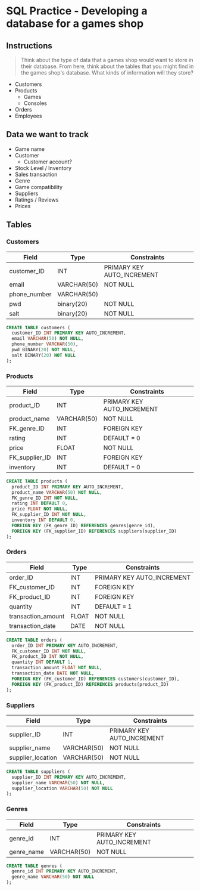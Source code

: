 # SQL Practice - Developing a database for a games shop

## Instructions
> Think about the type of data that a games shop would want to store in their database. From here, think about the tables that you might find in the games shop's database. What kinds of information will they store?

- Customers
- Products
  - Games
  - Consoles
- Orders
- Employees

## Data we want to track
- Game name
- Customer
  - Customer account?
- Stock Level / Inventory 
- Sales transaction
- Genre
- Game compatibility
- Suppliers
- Ratings / Reviews
- Prices

## Tables
### Customers
| Field | Type | Constraints |
| ----- | ---- | ----------- |
| customer_ID | INT | PRIMARY KEY AUTO_INCREMENT |
| email | VARCHAR(50) | NOT NULL |
| phone_number | VARCHAR(50) |
| pwd | binary(20) | NOT NULL |
| salt | binary(20) | NOT NULL |

```sql
CREATE TABLE customers (
  customer_ID INT PRIMARY KEY AUTO_INCREMENT,
  email VARCHAR(50) NOT NULL,
  phone_number VARCHAR(50),
  pwd BINARY(20) NOT NULL,
  salt BINARY(20) NOT NULL
);
```
    
### Products
| Field | Type | Constraints |
| ----- | ---- | ----------- |
| product_ID | INT | PRIMARY KEY AUTO_INCREMENT |
| product_name | VARCHAR(50) | NOT NULL |
| FK_genre_ID | INT | FOREIGN KEY |
| rating | INT | DEFAULT = 0 |
| price | FLOAT | NOT NULL |
| FK_supplier_ID | INT | FOREIGN KEY |
| inventory | INT | DEFAULT = 0 |

```sql
CREATE TABLE products (
  product_ID INT PRIMARY KEY AUTO_INCREMENT,
  product_name VARCHAR(50) NOT NULL,
  FK_genre_ID INT NOT NULL,
  rating INT DEFAULT 0,
  price FLOAT NOT NULL,
  FK_supplier_ID INT NOT NULL,
  inventory INT DEFAULT 0,
  FOREIGN KEY (FK_genre_ID) REFERENCES genres(genre_id),
  FOREIGN KEY (FK_supplier_ID) REFERENCES suppliers(supplier_ID)
);
```

### Orders
| Field | Type | Constraints |
| ----- | ---- | ----------- |
| order_ID | INT | PRIMARY KEY AUTO_INCREMENT |
| FK_customer_ID | INT | FOREIGN KEY |
| FK_product_ID | INT | FOREIGN KEY |
| quantity | INT | DEFAULT = 1  |
| transaction_amount | FLOAT | NOT NULL |
| transaction_date | DATE | NOT NULL |

```sql
CREATE TABLE orders (
  order_ID INT PRIMARY KEY AUTO_INCREMENT,
  FK_customer_ID INT NOT NULL,
  FK_product_ID INT NOT NULL,
  quantity INT DEFAULT 1,
  transaction_amount FLOAT NOT NULL,
  transaction_date DATE NOT NULL,
  FOREIGN KEY (FK_customer_ID) REFERENCES customers(customer_ID),
  FOREIGN KEY (FK_product_ID) REFERENCES products(product_ID)
);
```

### Suppliers
| Field | Type | Constraints |
| ----- | ---- | ----------- |
| supplier_ID | INT | PRIMARY KEY AUTO_INCREMENT | 
| supplier_name | VARCHAR(50) | NOT NULL |
| supplier_location | VARCHAR(50) | NOT NULL |

```sql
CREATE TABLE suppliers (
  supplier_ID INT PRIMARY KEY AUTO_INCREMENT,
  supplier_name VARCHAR(50) NOT NULL,
  supplier_location VARCHAR(50) NOT NULL
);
```

### Genres
| Field | Type | Constraints |
| ----- | ---- | ----------- |
| genre_id | INT | PRIMARY KEY AUTO_INCREMENT | 
| genre_name | VARCHAR(50) | NOT NULL |

```sql
CREATE TABLE genres (
  genre_id INT PRIMARY KEY AUTO_INCREMENT,
  genre_name VARCHAR(50) NOT NULL
);
```